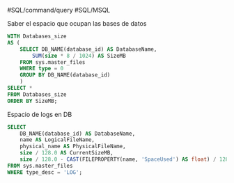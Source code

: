 #SQL/command/query
#SQL/MSQL 

Saber el espacio que ocupan las bases de datos

```SQL
WITH Databases_size  
AS (  
    SELECT DB_NAME(database_id) AS DatabaseName,  
        SUM(size * 8 / 1024) AS SizeMB  
    FROM sys.master_files  
    WHERE type = 0  
    GROUP BY DB_NAME(database_id)  
    )  
SELECT *  
FROM Databases_size  
ORDER BY SizeMB;
```

Espacio de logs en DB
```SQL
SELECT
    DB_NAME(database_id) AS DatabaseName,
    name AS LogicalFileName,
    physical_name AS PhysicalFileName,
    size / 128.0 AS CurrentSizeMB,
    size / 128.0 - CAST(FILEPROPERTY(name, 'SpaceUsed') AS float) / 128.0 AS FreeSpaceMB
FROM sys.master_files
WHERE type_desc = 'LOG';
```